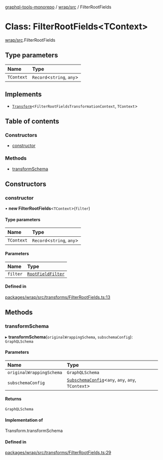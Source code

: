[graphql-tools-monorepo](../README) / [wrap/src](../modules/wrap_src) / FilterRootFields

# Class: FilterRootFields<TContext\>

[wrap/src](../modules/wrap_src).FilterRootFields

## Type parameters

| Name       | Type                       |
| :--------- | :------------------------- |
| `TContext` | `Record`\<`string`, `any`> |

## Implements

- [`Transform`](/docs/api/interfaces/delegate_src.Transform)\<`FilterRootFieldsTransformationContext`,
  `TContext`>

## Table of contents

### Constructors

- [constructor](wrap_src.FilterRootFields#constructor)

### Methods

- [transformSchema](wrap_src.FilterRootFields#transformschema)

## Constructors

### constructor

• **new FilterRootFields**<`TContext`\>(`filter`)

#### Type parameters

| Name       | Type                       |
| :--------- | :------------------------- |
| `TContext` | `Record`\<`string`, `any`> |

#### Parameters

| Name     | Type                                                      |
| :------- | :-------------------------------------------------------- |
| `filter` | [`RootFieldFilter`](../modules/utils_src#rootfieldfilter) |

#### Defined in

[packages/wrap/src/transforms/FilterRootFields.ts:13](https://github.com/ardatan/graphql-tools/blob/master/packages/wrap/src/transforms/FilterRootFields.ts#L13)

## Methods

### transformSchema

▸ **transformSchema**(`originalWrappingSchema`, `subschemaConfig`): `GraphQLSchema`

#### Parameters

| Name                     | Type                                                                                                     |
| :----------------------- | :------------------------------------------------------------------------------------------------------- |
| `originalWrappingSchema` | `GraphQLSchema`                                                                                          |
| `subschemaConfig`        | [`SubschemaConfig`](/docs/api/interfaces/delegate_src.SubschemaConfig)\<`any`, `any`, `any`, `TContext`> |

#### Returns

`GraphQLSchema`

#### Implementation of

Transform.transformSchema

#### Defined in

[packages/wrap/src/transforms/FilterRootFields.ts:29](https://github.com/ardatan/graphql-tools/blob/master/packages/wrap/src/transforms/FilterRootFields.ts#L29)
